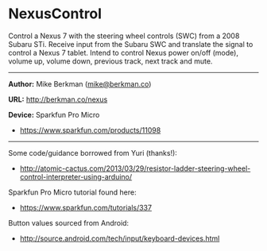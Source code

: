 NexusControl
============

Control a Nexus 7 with the steering wheel controls (SWC) from a 2008 Subaru STi.  Receive input from the Subaru SWC and translate the signal to control a Nexus 7 tablet.  Intend to control Nexus power on/off (mode), volume up, volume down, previous track, next track and mute.

------------

**Author:**      Mike Berkman (mike@berkman.co)

**URL:**       http://berkman.co/nexus

**Device:**    Sparkfun Pro Micro
* https://www.sparkfun.com/products/11098

------------
    
Some code/guidance borrowed from Yuri (thanks!): 
* http://atomic-cactus.com/2013/03/29/resistor-ladder-steering-wheel-control-interpreter-using-arduino/


Sparkfun Pro Micro tutorial found here:
* https://www.sparkfun.com/tutorials/337

   
Button values sourced from Android:
* http://source.android.com/tech/input/keyboard-devices.html
